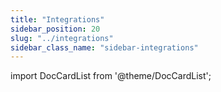 ```yaml
---
title: "Integrations"
sidebar_position: 20
slug: "../integrations"
sidebar_class_name: "sidebar-integrations"
---
```


import DocCardList from '@theme/DocCardList';

<DocCardList />
